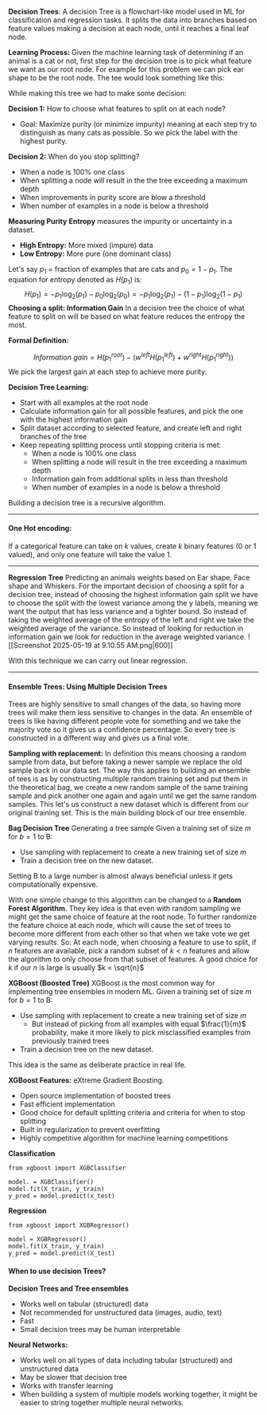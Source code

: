 **Decision Trees**: A decision Tree is a flowchart-like model used in ML for classification and regression tasks. It splits the data into branches based on feature values making a decision at each node, until it reaches a final leaf node. 

**Learning Process:**
Given the machine learning task of determining if an animal is a cat or not, first step for the decision tree is to pick what feature we want as our root node. For example for this problem we can pick ear shape to be the root node. The tee would look something like this: 

While making this tree we had to make some decision:

**Decision 1:** How to choose what features to split on at each node? 
* Goal: Maximize purity (or minimize impurity) meaning at each step try to distinguish as many cats as possible. So we pick the label with the highest purity. 

**Decision 2:** When do you stop splitting? 
* When a node is 100% one class
* When splitting a node will result in the the tree exceeding a maximum depth
* When improvements in purity score are blow a threshold
* When number of examples in a node is below a threshold

**Measuring Purity**
**Entropy** measures the impurity or uncertainty in a dataset.
* **High Entropy:** More mixed (impure) data
* **Low Entropy:** More pure (one dominant class)

Let's say $p_1$ = fraction of examples that are cats and $p_0 = 1 - p_1$. 
The equation for entropy denoted as $H(p_1)$ is:
$$
H(p_1) = -p_1\log_2(p_1) - p_0\log_2(p_0) 
= -p_1\log_2(p_1) - (1-p_1)\log_2(1-p_1)
$$
**Choosing a split: Information Gain**
In a decision tree the choice of what feature to split on will be based on what feature reduces the entropy the most. 

**Formal Definition:** 

$$
Information\ gain = H(p_1^{root}) - (w^{left}H(p_1^{left}) + w^{right}H(p_1^{right}))
$$
We pick the largest gain at each step to achieve more purity. 

**Decision Tree Learning:**
* Start with all examples at the root node 
* Calculate information gain for all possible features, and pick the one with the highest information gain
* Split dataset according to selected feature, and create left and right branches of the tree
* Keep repeating splitting process until stopping criteria is met:
	* When a node is 100% one class
	* When splitting a node will result in the tree exceeding a maximum depth 
	* Information gain from additional splits in less than threshold 
	* When number of examples in a node is below a threshold 
	
Building a decision tree is a recursive algorithm.

---
#### One Hot encoding: 
If a categorical feature can take on $k$ values, create $k$ binary features (0 or 1 valued), and only one feature will take the value 1. 

---
**Regression Tree**
Predicting an animals weights based on Ear shape, Face shape and Whiskers. For the important decision of choosing a split for a decision tree, instead of choosing the highest information gain split we have to choose the split with the lowest variance among the y labels, meaning we want the output that has less variance and a tighter bound. So instead of taking the weighted average of the entropy of the left and right we take the weighted average of the variance. So instead of looking for reduction in information gain we look for reduction in the average weighted variance. 
![[Screenshot 2025-05-19 at 9.10.55 AM.png|600]]

With this technique we can carry out linear regression.

---
#### Ensemble Trees: Using Multiple Decision Trees 
Trees are highly sensitive to small changes of the data, so having more trees will make them less sensitive to changes in the data. An ensemble of trees is like having different people vote for something and we take the majority vote so it gives us a confidence percentage. So every tree is constructed in a different way and gives us a final vote. 

**Sampling with replacement:**
In definition this means choosing a random sample from data, but before taking a newer sample we replace the old sample back in our data set. The way this applies to building an ensemble of tees is as by constructing multiple random training set and put them in the theoretical bag, we create a new random sample of the same training sample and pick another one again and again until we get the same random samples. This let's us construct a new dataset which is different from our original training set. This is the main building block of our tree ensemble. 

**Bag Decision Tree**
Generating a tree sample
Given a training set of size $m$ 
for $b = 1$ to B: 
* Use sampling with replacement to create a new training set of size $m$ 
* Train a decision tree on the new dataset. 

Setting B to a large number is almost always beneficial unless it gets computationally expensive. 

With one simple change to this algorithm can be changed to a **Random Forest Algorithm**. They key idea is that even with random sampling we might get the same choice of feature at the root node. 
To further randomize the feature choice at each node, which will cause the set of trees to become more different from each other so that when we take vote we get varying results. So:
At each node, when choosing a feature to use to split, if $n$ features are available, pick a random subset of $k < n$ features and allow the algorithm to only choose from that subset of features. 
A good choice for $k$ if our $n$ is large is usually $k = \sqrt{n}$  

**XGBoost (Boosted Tree)**
XGBoost is the most common way for implementing tree ensembles in modern ML. 
Given a training set of size $m$ 
for $b = 1$ to B: 
* Use sampling with replacement to create a new training set of size $m$ 
	* But instead of picking from all examples with equal $\frac{1}{m}$ probability, make it more likely to pick misclassified examples from previously trained trees
* Train a decision tree on the new dataset. 

This idea is the same as deliberate practice in real life. 

**XGBoost Features:**
eXtreme Gradient Boosting. 
* Open source implementation of boosted trees
* Fast efficient implementation 
* Good choice for default splitting criteria and criteria for when to stop splitting
* Built in regularization to prevent overfitting 
* Highly competitive algorithm for machine learning competitions 

**Classification**
```
from xgboost import XGBClassifier 

model. = XGBClassifier()
model.fit(X_train, y_train)
y_pred = model.predict(x_test)
```

**Regression**
```
from xgboost import XGBRegressor()

model = XGBRegressor()
model.fit(X_train, y_train)
y_pred = model.predict(X_test)
```

#### When to use decision Trees?
**Decision Trees and Tree ensembles**
* Works well on tabular (structured) data 
* Not recommended for unstructured data (images, audio, text)
* Fast 
* Small decision trees may be human interpretable

**Neural Networks:**
* Works well on all types of data including tabular (structured) and unstructured data 
* May be slower that decision tree
* Works with transfer learning 
* When building a system of multiple models working together, it might be easier to string together multiple neural networks. 

